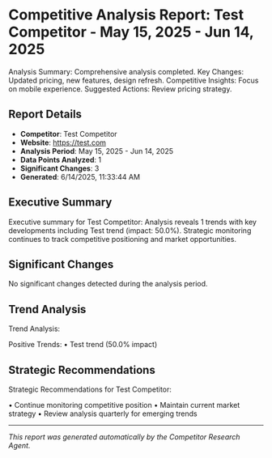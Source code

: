 # Competitive Analysis Report: Test Competitor - May 15, 2025 - Jun 14, 2025

Analysis Summary: Comprehensive analysis completed.
Key Changes: Updated pricing, new features, design refresh.
Competitive Insights: Focus on mobile experience.
Suggested Actions: Review pricing strategy.

## Report Details

- **Competitor**: Test Competitor
- **Website**: https://test.com
- **Analysis Period**: May 15, 2025 - Jun 14, 2025
- **Data Points Analyzed**: 1
- **Significant Changes**: 3
- **Generated**: 6/14/2025, 11:33:44 AM

## Executive Summary

Executive summary for Test Competitor: Analysis reveals 1 trends with key developments including Test trend (impact: 50.0%). Strategic monitoring continues to track competitive positioning and market opportunities.

## Significant Changes

No significant changes detected during the analysis period.

## Trend Analysis

Trend Analysis:

Positive Trends:
• Test trend (50.0% impact)

## Strategic Recommendations

Strategic Recommendations for Test Competitor:

• Continue monitoring competitive position
• Maintain current market strategy
• Review analysis quarterly for emerging trends

---

*This report was generated automatically by the Competitor Research Agent.*
